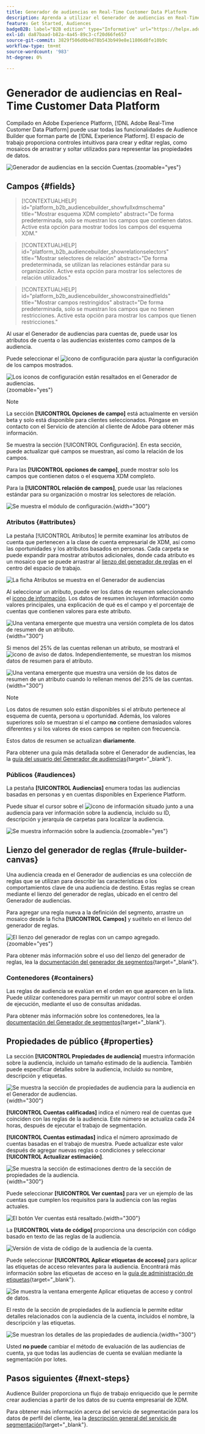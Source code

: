 ```yaml
---
title: Generador de audiencias en Real-Time Customer Data Platform
description: Aprenda a utilizar el Generador de audiencias en Real-Time Customer Data Platform para crear audiencias.
feature: Get Started, Audiences
badgeB2B: label="B2B edition" type="Informative" url="https://helpx.adobe.com/es/legal/product-descriptions/real-time-customer-data-platform-b2b-edition-prime-and-ultimate-packages.html newtab=true"
exl-id: da87baad-b82a-4a45-89c3-cf20d66fe657
source-git-commit: 3829f506d0b4d78b543b949e8e11806d8fe10b9c
workflow-type: tm+mt
source-wordcount: '983'
ht-degree: 0%

---
```


# Generador de audiencias en Real-Time Customer Data Platform

Compilado en Adobe Experience Platform, [!DNL Adobe Real-Time Customer Data Platform] puede usar todas las funcionalidades de Audience Builder que forman parte de [!DNL Experience Platform]. El espacio de trabajo proporciona controles intuitivos para crear y editar reglas, como mosaicos de arrastrar y soltar utilizados para representar las propiedades de datos.

![Generador de audiencias en la sección Cuentas.](../assets/segmentation/audience-builder/audience-builder.png){zoomable="yes"}

## Campos {#fields}

>[!CONTEXTUALHELP]
>id="platform_b2b_audiencebuilder_showfullxdmschema"
>title="Mostrar esquema XDM completo"
>abstract="De forma predeterminada, solo se muestran los campos que contienen datos. Active esta opción para mostrar todos los campos del esquema XDM."

>[!CONTEXTUALHELP]
>id="platform_b2b_audiencebuilder_showrelationselectors"
>title="Mostrar selectores de relación"
>abstract="De forma predeterminada, se utilizan las relaciones estándar para su organización. Active esta opción para mostrar los selectores de relación utilizados."

>[!CONTEXTUALHELP]
>id="platform_b2b_audiencebuilder_showconstrainedfields"
>title="Mostrar campos restringidos"
>abstract="De forma predeterminada, solo se muestran los campos que no tienen restricciones. Active esta opción para mostrar los campos que tienen restricciones."

Al usar el Generador de audiencias para cuentas de, puede usar los atributos de cuenta o las audiencias existentes como campos de la audiencia.

Puede seleccionar el ![icono de configuración](../../images/icons/settings.png) para ajustar la configuración de los campos mostrados.

![Los iconos de configuración están resaltados en el Generador de audiencias.](../assets/segmentation/audience-builder/select-settings.png){zoomable="yes"}

>[!NOTE]
>
>La sección **[!UICONTROL Opciones de campo]** está actualmente en versión beta y solo está disponible para clientes seleccionados. Póngase en contacto con el Servicio de atención al cliente de Adobe para obtener más información.

Se muestra la sección [!UICONTROL Configuración]. En esta sección, puede actualizar qué campos se muestran, así como la relación de los campos.

Para las **[!UICONTROL opciones de campo]**, puede mostrar solo los campos que contienen datos o el esquema XDM completo.

Para la **[!UICONTROL relación de campos]**, puede usar las relaciones estándar para su organización o mostrar los selectores de relación.

![Se muestra el módulo de configuración.](../assets/segmentation/audience-builder/settings.png){width="300"}

### Atributos {#attributes}

La pestaña [!UICONTROL Atributos] le permite examinar los atributos de cuenta que pertenecen a la clase de cuenta empresarial de XDM, así como las oportunidades y los atributos basados en personas. Cada carpeta se puede expandir para mostrar atributos adicionales, donde cada atributo es un mosaico que se puede arrastrar al [lienzo del generador de reglas](#rule-builder-canvas) en el centro del espacio de trabajo.

![La ficha Atributos se muestra en el Generador de audiencias](../assets/segmentation/audience-builder/attributes.png)

Al seleccionar un atributo, puede ver los datos de resumen seleccionando el [icono de información](../../images/icons/info.png). Los datos de resumen incluyen información como valores principales, una explicación de qué es el campo y el porcentaje de cuentas que contienen valores para este atributo.

![Una ventana emergente que muestra una versión completa de los datos de resumen de un atributo.](../assets/segmentation/audience-builder/full-summary-data.png){width="300"}

Si menos del 25% de las cuentas rellenan un atributo, se mostrará el ![icono de aviso de datos](../../images/icons/data-notice.png). Independientemente, se muestran los mismos datos de resumen para el atributo.

![Una ventana emergente que muestra una versión de los datos de resumen de un atributo cuando lo rellenan menos del 25% de las cuentas.](../assets/segmentation/audience-builder/empty-summary-data.png){width="300"}

>[!NOTE]
>
>Los datos de resumen solo están disponibles si el atributo pertenece al esquema de cuenta, persona u oportunidad. Además, los valores superiores solo se muestran si el campo **no** contiene demasiados valores diferentes y si los valores de esos campos se repiten con frecuencia.
>
>Estos datos de resumen se actualizan **diariamente**.

Para obtener una guía más detallada sobre el Generador de audiencias, lea la [guía del usuario del Generador de audiencias](../../segmentation/ui/segment-builder.md){target="_blank"}.

### Públicos {#audiences}

La pestaña **[!UICONTROL Audiencias]** enumera todas las audiencias basadas en personas y en cuentas disponibles en Experience Platform.

Puede situar el cursor sobre el ![icono de información](../../images/icons/info.png) situado junto a una audiencia para ver información sobre la audiencia, incluido su ID, descripción y jerarquía de carpetas para localizar la audiencia.

![Se muestra información sobre la audiencia.](../assets/segmentation/audience-builder/audience-information.png){zoomable="yes"}

## Lienzo del generador de reglas {#rule-builder-canvas}

Una audiencia creada en el Generador de audiencias es una colección de reglas que se utilizan para describir las características o los comportamientos clave de una audiencia de destino. Estas reglas se crean mediante el lienzo del generador de reglas, ubicado en el centro del Generador de audiencias.

Para agregar una regla nueva a la definición del segmento, arrastre un mosaico desde la ficha **[!UICONTROL Campos]** y suéltelo en el lienzo del generador de reglas.

![El lienzo del generador de reglas con un campo agregado.](../assets/segmentation/audience-builder/added-field.png){zoomable="yes"}

Para obtener más información sobre el uso del lienzo del generador de reglas, lea la [documentación del generador de segmentos](../../segmentation/ui/segment-builder.md#rule-builder-canvas){target="_blank"}.

### Contenedores {#containers}

Las reglas de audiencia se evalúan en el orden en que aparecen en la lista. Puede utilizar contenedores para permitir un mayor control sobre el orden de ejecución, mediante el uso de consultas anidadas.

Para obtener más información sobre los contenedores, lea la [documentación del Generador de segmentos](../../segmentation/ui/segment-builder.md#containers){target="_blank"}.

## Propiedades de público {#properties}

La sección **[!UICONTROL Propiedades de audiencia]** muestra información sobre la audiencia, incluido un tamaño estimado de la audiencia. También puede especificar detalles sobre la audiencia, incluido su nombre, descripción y etiquetas.

![Se muestra la sección de propiedades de audiencia para la audiencia en el Generador de audiencias.](../assets/segmentation/audience-builder/audience-properties.png){width="300"}

**[!UICONTROL Cuentas calificadas]** indica el número real de cuentas que coinciden con las reglas de la audiencia. Este número se actualiza cada 24 horas, después de ejecutar el trabajo de segmentación.

**[!UICONTROL Cuentas estimadas]** indica el número aproximado de cuentas basadas en el trabajo de muestra. Puede actualizar este valor después de agregar nuevas reglas o condiciones y seleccionar **[!UICONTROL Actualizar estimación]**.

![Se muestra la sección de estimaciones dentro de la sección de propiedades de la audiencia.](../assets/segmentation/audience-builder/account-estimates.png){width="300"}

Puede seleccionar **[!UICONTROL Ver cuentas]** para ver un ejemplo de las cuentas que cumplen los requisitos para la audiencia con las reglas actuales.

![El botón Ver cuentas está resaltado.](../assets/segmentation/audience-builder/view-accounts.png){width="300"}

La **[!UICONTROL vista de código]** proporciona una descripción con código basado en texto de las reglas de la audiencia.

![Versión de vista de código de la audiencia de la cuenta.](../assets/segmentation/audience-builder/code-view.png)

Puede seleccionar **[!UICONTROL Aplicar etiquetas de acceso]** para aplicar las etiquetas de acceso relevantes para la audiencia. Encontrará más información sobre las etiquetas de acceso en la [guía de administración de etiquetas](../../access-control/abac/ui/labels.md){target="_blank"}.

![Se muestra la ventana emergente Aplicar etiquetas de acceso y control de datos.](../assets/segmentation/audience-builder/apply-access-labels.png)

El resto de la sección de propiedades de la audiencia le permite editar detalles relacionados con la audiencia de la cuenta, incluidos el nombre, la descripción y las etiquetas.

![Se muestran los detalles de las propiedades de audiencia.](../assets/segmentation/audience-builder/audience-details.png){width="300"}

Usted **no puede** cambiar el método de evaluación de las audiencias de cuenta, ya que todas las audiencias de cuenta se evalúan mediante la segmentación por lotes.

## Pasos siguientes {#next-steps}

Audience Builder proporciona un flujo de trabajo enriquecido que le permite crear audiencias a partir de los datos de su cuenta empresarial de XDM.

Para obtener más información acerca del servicio de segmentación para los datos de perfil del cliente, lea la [descripción general del servicio de segmentación](../../segmentation/home.md){target="_blank"}.
